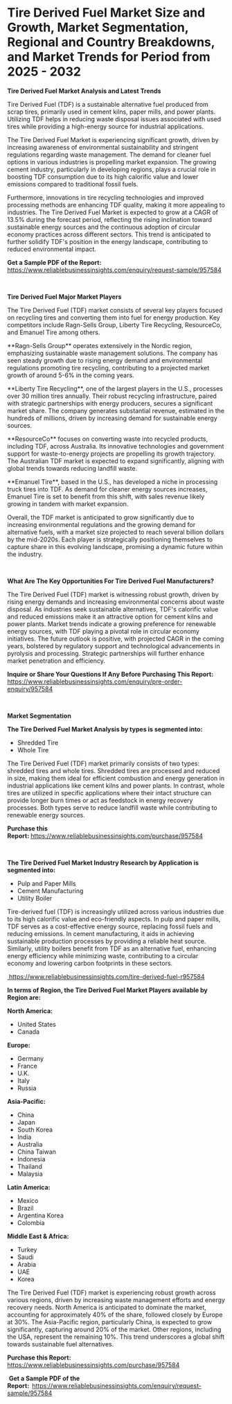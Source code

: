 <p><h1>Tire Derived Fuel Market Size and Growth, Market Segmentation, Regional and Country Breakdowns, and Market Trends for Period from 2025 -  2032</h1></p><p><strong>Tire Derived Fuel Market Analysis and Latest Trends</strong></p>
<p><p>Tire Derived Fuel (TDF) is a sustainable alternative fuel produced from scrap tires, primarily used in cement kilns, paper mills, and power plants. Utilizing TDF helps in reducing waste disposal issues associated with used tires while providing a high-energy source for industrial applications.</p><p>The Tire Derived Fuel Market is experiencing significant growth, driven by increasing awareness of environmental sustainability and stringent regulations regarding waste management. The demand for cleaner fuel options in various industries is propelling market expansion. The growing cement industry, particularly in developing regions, plays a crucial role in boosting TDF consumption due to its high calorific value and lower emissions compared to traditional fossil fuels.</p><p>Furthermore, innovations in tire recycling technologies and improved processing methods are enhancing TDF quality, making it more appealing to industries. The Tire Derived Fuel Market is expected to grow at a CAGR of 13.5% during the forecast period, reflecting the rising inclination toward sustainable energy sources and the continuous adoption of circular economy practices across different sectors. This trend is anticipated to further solidify TDF's position in the energy landscape, contributing to reduced environmental impact.</p></p>
<p><strong>Get a Sample PDF of the Report:&nbsp;</strong> <a href="https://www.reliablebusinessinsights.com/enquiry/request-sample/957584?utm_campaign=3120&utm_medium=2&utm_source=Github&utm_content=ia&utm_term=17042025&utm_id=tire-derived-fuel">https://www.reliablebusinessinsights.com/enquiry/request-sample/957584</a></p>
<p>&nbsp;</p>
<p><strong>Tire Derived Fuel Major Market Players</strong></p>
<p><p>The Tire Derived Fuel (TDF) market consists of several key players focused on recycling tires and converting them into fuel for energy production. Key competitors include Ragn-Sells Group, Liberty Tire Recycling, ResourceCo, and Emanuel Tire among others. </p><p>**Ragn-Sells Group** operates extensively in the Nordic region, emphasizing sustainable waste management solutions. The company has seen steady growth due to rising energy demand and environmental regulations promoting tire recycling, contributing to a projected market growth of around 5-6% in the coming years. </p><p>**Liberty Tire Recycling**, one of the largest players in the U.S., processes over 30 million tires annually. Their robust recycling infrastructure, paired with strategic partnerships with energy producers, secures a significant market share. The company generates substantial revenue, estimated in the hundreds of millions, driven by increasing demand for sustainable energy sources.</p><p>**ResourceCo** focuses on converting waste into recycled products, including TDF, across Australia. Its innovative technologies and government support for waste-to-energy projects are propelling its growth trajectory. The Australian TDF market is expected to expand significantly, aligning with global trends towards reducing landfill waste.</p><p>**Emanuel Tire**, based in the U.S., has developed a niche in processing truck tires into TDF. As demand for cleaner energy sources increases, Emanuel Tire is set to benefit from this shift, with sales revenue likely growing in tandem with market expansion.</p><p>Overall, the TDF market is anticipated to grow significantly due to increasing environmental regulations and the growing demand for alternative fuels, with a market size projected to reach several billion dollars by the mid-2020s. Each player is strategically positioning themselves to capture share in this evolving landscape, promising a dynamic future within the industry.</p></p>
<p>&nbsp;</p>
<p><strong>What Are The Key Opportunities For Tire Derived Fuel Manufacturers?</strong></p>
<p><p>The Tire Derived Fuel (TDF) market is witnessing robust growth, driven by rising energy demands and increasing environmental concerns about waste disposal. As industries seek sustainable alternatives, TDF's calorific value and reduced emissions make it an attractive option for cement kilns and power plants. Market trends indicate a growing preference for renewable energy sources, with TDF playing a pivotal role in circular economy initiatives. The future outlook is positive, with projected CAGR in the coming years, bolstered by regulatory support and technological advancements in pyrolysis and processing. Strategic partnerships will further enhance market penetration and efficiency.</p></p>
<p><strong>Inquire or Share Your Questions If Any Before Purchasing This Report:</strong> <a href="https://www.reliablebusinessinsights.com/enquiry/pre-order-enquiry/957584?utm_campaign=3120&utm_medium=2&utm_source=Github&utm_content=ia&utm_term=17042025&utm_id=tire-derived-fuel">https://www.reliablebusinessinsights.com/enquiry/pre-order-enquiry/957584</a></p>
<p>&nbsp;</p>
<p><strong>Market Segmentation</strong></p>
<p><strong>The Tire Derived Fuel Market Analysis by types is segmented into:</strong></p>
<p><ul><li>Shredded Tire</li><li>Whole Tire</li></ul></p>
<p><p>The Tire Derived Fuel (TDF) market primarily consists of two types: shredded tires and whole tires. Shredded tires are processed and reduced in size, making them ideal for efficient combustion and energy generation in industrial applications like cement kilns and power plants. In contrast, whole tires are utilized in specific applications where their intact structure can provide longer burn times or act as feedstock in energy recovery processes. Both types serve to reduce landfill waste while contributing to renewable energy sources.</p></p>
<p><strong>Purchase this Report:&nbsp;</strong><a href="https://www.reliablebusinessinsights.com/purchase/957584?utm_campaign=3120&utm_medium=2&utm_source=Github&utm_content=ia&utm_term=17042025&utm_id=tire-derived-fuel">https://www.reliablebusinessinsights.com/purchase/957584</a></p>
<p>&nbsp;</p>
<p><strong>The Tire Derived Fuel Market Industry Research by Application is segmented into:</strong></p>
<p><ul><li>Pulp and Paper Mills</li><li>Cement Manufacturing</li><li>Utility Boiler</li></ul></p>
<p><p>Tire-derived fuel (TDF) is increasingly utilized across various industries due to its high calorific value and eco-friendly aspects. In pulp and paper mills, TDF serves as a cost-effective energy source, replacing fossil fuels and reducing emissions. In cement manufacturing, it aids in achieving sustainable production processes by providing a reliable heat source. Similarly, utility boilers benefit from TDF as an alternative fuel, enhancing energy efficiency while minimizing waste, contributing to a circular economy and lowering carbon footprints in these sectors.</p></p>
<p><a href="https://www.reliablebusinessinsights.com/tire-derived-fuel-r957584?utm_campaign=3120&utm_medium=2&utm_source=Github&utm_content=ia&utm_term=17042025&utm_id=tire-derived-fuel">&nbsp;https://www.reliablebusinessinsights.com/tire-derived-fuel-r957584</a></p>
<p><strong>In terms of Region, the Tire Derived Fuel Market Players available by Region are:</strong></p>
<p>
    <p> <strong> North America: </strong>
        <ul>
            <li>United States</li>
            <li>Canada</li>
        </ul>
        </p> 
    <p> <strong> Europe: </strong>
        <ul>
            <li>Germany</li>
            <li>France</li>
            <li>U.K.</li>
            <li>Italy</li>
            <li>Russia</li>
        </ul>
        </p> 
    <p> <strong> Asia-Pacific: </strong>
        <ul>
            <li>China</li>
            <li>Japan</li>
            <li>South Korea</li>
            <li>India</li>
            <li>Australia</li>
            <li>China Taiwan</li>
            <li>Indonesia</li>
            <li>Thailand</li>
            <li>Malaysia</li>
        </ul>
        </p> 
    <p> <strong> Latin America: </strong>
        <ul>
            <li>Mexico</li>
            <li>Brazil</li>
            <li>Argentina Korea</li>
            <li>Colombia</li>
        </ul>
        </p> 
    <p> <strong> Middle East & Africa: </strong>
        <ul>
            <li>Turkey</li>
            <li>Saudi</li>
            <li>Arabia</li>
            <li>UAE</li>
            <li>Korea</li>
        </ul>
    </p>
    </p>
<p><p>The Tire Derived Fuel (TDF) market is experiencing robust growth across various regions, driven by increasing waste management efforts and energy recovery needs. North America is anticipated to dominate the market, accounting for approximately 40% of the share, followed closely by Europe at 30%. The Asia-Pacific region, particularly China, is expected to grow significantly, capturing around 20% of the market. Other regions, including the USA, represent the remaining 10%. This trend underscores a global shift towards sustainable fuel alternatives.</p></p>
<p><strong>Purchase this Report: </strong><a href="https://www.reliablebusinessinsights.com/purchase/957584?utm_campaign=3120&utm_medium=2&utm_source=Github&utm_content=ia&utm_term=17042025&utm_id=tire-derived-fuel">https://www.reliablebusinessinsights.com/purchase/957584</a></p>
<p>&nbsp;<strong>Get a Sample PDF of the Report:&nbsp;&nbsp;</strong><a href="https://www.reliablebusinessinsights.com/enquiry/request-sample/957584?utm_campaign=3120&utm_medium=2&utm_source=Github&utm_content=ia&utm_term=17042025&utm_id=tire-derived-fuel">https://www.reliablebusinessinsights.com/enquiry/request-sample/957584</a></p>
<p><strong></strong></p>
<p><p></p><p></p><p></p></p>